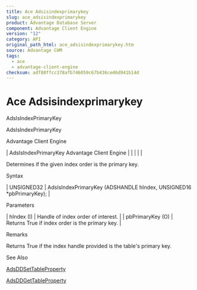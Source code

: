 ```yaml
---
title: Ace Adsisindexprimarykey
slug: ace_adsisindexprimarykey
product: Advantage Database Server
component: Advantage Client Engine
version: "12"
category: API
original_path_html: ace_adsisindexprimarykey.htm
source: Advantage CHM
tags:
  - ace
  - advantage-client-engine
checksum: adf80ffcc378afb746059c67b436ced6d941b14d
---
```


# Ace Adsisindexprimarykey

AdsIsIndexPrimaryKey

AdsIsIndexPrimaryKey

Advantage Client Engine

| AdsIsIndexPrimaryKey  Advantage Client Engine |  |  |  |  |

Determines if the given index order is the primary key.

Syntax

| UNSIGNED32 | AdsIsIndexPrimaryKey (ADSHANDLE hIndex,  UNSIGNED16 \*pbPrimaryKey); |

Parameters

| hIndex (I) | Handle of index order of interest. |
| pbPrimaryKey (O) | Returns True if index order is the primary key. |

Remarks

Returns True if the index handle provided is the table's primary key.

See Also

[AdsDDSetTableProperty](ace_adsddsettableproperty.md)

[AdsDDGetTableProperty](ace_adsddgettableproperty.md)
